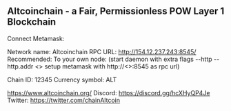 ## Altcoinchain - a Fair, Permissionless POW Layer 1 Blockchain

Connect Metamask:

Network name: Altcoinchain
RPC URL: http://154.12.237.243:8545/
Recommended: To your own node: 
  (start daemon with extra flags --http --http.addr <<your external ip>>
  setup metamask with http://<<your external ip>>:8545 as rpc url)

Chain ID: 12345
Currency symbol: ALT

https://www.altcoinchain.org/
Discord: https://discord.gg/hcXHyQP4Je
Twitter: https://twitter.com/chainAltcoin

<!--

**Here are some ideas to get you started:**

🙋‍♀️ A short introduction - what is your organization all about?
🌈 Contribution guidelines - how can the community get involved?
👩‍💻 Useful resources - where can the community find your docs? Is there anything else the community should know?
🍿 Fun facts - what does your team eat for breakfast?
🧙 Remember, you can do mighty things with the power of [Markdown](https://docs.github.com/github/writing-on-github/getting-started-with-writing-and-formatting-on-github/basic-writing-and-formatting-syntax)
-->
